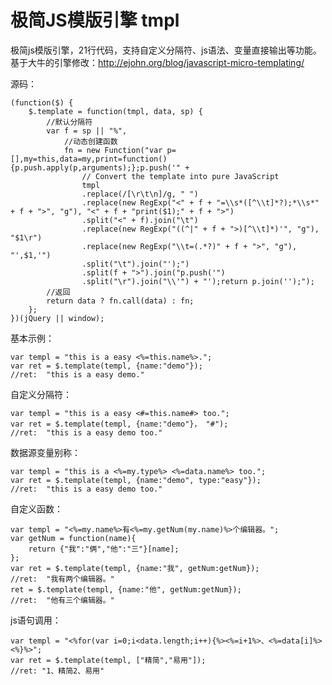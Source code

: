 极简JS模版引擎 tmpl
==================

极简js模版引擎，21行代码，支持自定义分隔符、js语法、变量直接输出等功能。
基于大牛的引擎修改：http://ejohn.org/blog/javascript-micro-templating/

源码：

	(function($) {
	    $.template = function(tmpl, data, sp) {
	        //默认分隔符
	        var f = sp || "%",
	            //动态创建函数
	            fn = new Function("var p=[],my=this,data=my,print=function(){p.push.apply(p,arguments);};p.push('" +
	                // Convert the template into pure JavaScript
	                tmpl
	                .replace(/[\r\t\n]/g, " ")
	                .replace(new RegExp("<" + f + "=\\s*([^\\t]*?);*\\s*" + f + ">", "g"), "<" + f + "print($1);" + f + ">")
	                .split("<" + f).join("\t")
	                .replace(new RegExp("((^|" + f + ">)[^\\t]*)'", "g"), "$1\r")
	                .replace(new RegExp("\\t=(.*?)" + f + ">", "g"), "',$1,'")
	                .split("\t").join("');")
	                .split(f + ">").join("p.push('")
	                .split("\r").join("\\'") + "');return p.join('');");
	        //返回
	        return data ? fn.call(data) : fn;
	    };
	})(jQuery || window);

基本示例：

	var templ = "this is a easy <%=this.name%>.";
	var ret = $.template(templ, {name:"demo"});
	//ret:  "this is a easy demo."

自定义分隔符：
	
	var templ = "this is a easy <#=this.name#> too.";
	var ret = $.template(templ, {name:"demo"}， "#");
	//ret:  "this is a easy demo too."

数据源变量别称：
	
	var templ = "this is a <%=my.type%> <%=data.name%> too.";
	var ret = $.template(templ, {name:"demo", type:"easy"});
	//ret:  "this is a easy demo too."

自定义函数：

	var templ = "<%=my.name%>有<%=my.getNum(my.name)%>个编辑器。";
	var getNum = function(name){
		return {"我":"俩","他":"三"}[name];
	};
	var ret = $.template(templ, {name:"我", getNum:getNum});
	//ret:  "我有两个编辑器。"
	ret = $.template(templ, {name:"他", getNum:getNum});
	//ret:  "他有三个编辑器。"

js语句调用：

	var templ = "<%for(var i=0;i<data.length;i++){%><%=i+1%>、<%=data[i]%><%}%>";
	var ret = $.template(templ, ["精简","易用"]);
	//ret: "1、精简2、易用"